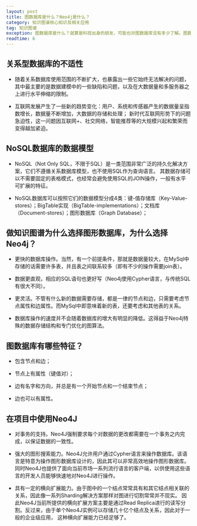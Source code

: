 ```yaml
---
layout: post
title: 图数据库是什么？Neo4j是什么？
category: 知识图谱核心知识及相关应用
tag: 知识图谱
exception: 图数据库是什么？就算是科班出身的朋友，可能也对图数据库没有多少了解。图数据库是基于图论实现的一种新型的NoSQL数据库。
readtime: 6
---
```


## 关系型数据库的不适性
* 随着关系数据库使用范围的不断扩大，也暴露出一些它始终无法解决的问题，其中最主要的是数据建模中的一些缺陷和问题，以及在大数据量和多服务器之上进行水平伸缩的限制。

* 互联网发展产生了一些新的趋势变化：用户、系统和传感器产生的数据量呈指数增长，数据量不断增加，大数据的存储和处理；
新时代互联网形势下的问题急迫性，这一问题因互联网+、社交网络，智能推荐等的大规模兴起和繁荣而变得越加紧迫。

## NoSQL数据库的数据模型
* NoSQL（Not Only SQL，不限于SQL）是一类范围非常广泛的持久化解决方案，它们不遵循关系数据库模型，也不使用SQL作为查询语言。
其数据存储可以不需要固定的表格模式，也经常会避免使用SQL的JOIN操作，一般有水平可扩展的特征。

* NoSQL数据库可以按照它们的数据模型分成4类：键-值存储库（Key-Value-stores）；BigTable实现（BigTable-implementations）；文档库（Document-stores）；图形数据库（Graph Database）；

## 做知识图谱为什么选择图形数据库，为什么选择Neo4j？
* 更快的数据库操作。当然，有一个前提条件，那就是数据量较大，在MySql中存储的话需要许多表，并且表之间联系较多（即有不少的操作需要join表）。

* 数据更直观，相应的SQL语句也更好写（Neo4j使用Cypher语言，与传统SQL有很大不同）。

* 更灵活。不管有什么新的数据需要存储，都是一律的节点和边，只需要考虑节点属性和边属性。而MySql中即意味着新的表，还要考虑和其他表的关系。

* 数据库操作的速度并不会随着数据库的增大有明显的降低。这得益于Neo4j特殊的数据存储结构和专门优化的图算法。

## 图数据库有哪些特征？
* 包含节点和边；

* 节点上有属性（键值对）；

* 边有名字和方向，并总是有一个开始节点和一个结束节点；

* 边也可以有属性。

## 在项目中使用Neo4J
* 对事务的支持。Neo4J强制要求每个对数据的更改都需要在一个事务之内完成，以保证数据的一致性。

* 强大的图形搜索能力。Neo4J允许用户通过Cypher语言来操作数据库。该语言是特意为操作图形数据库设计的，因此其可以非常高效地操作图形数据库。
同时Neo4J也提供了面向当前市场一系列流行语言的客户端，以供使用这些语言的开发人员能够快速地对Neo4J进行操作。

* 具有一定的横向扩展能力。由于图中的一个结点常常具有和其它结点相关联的关系，因此像一系列Sharding解决方案那样对图进行切割常常并不现实。
因此Neo4J当前所提供的横向扩展方案主要是通过Read Replica进行的读写分割。反过来，由于单个Neo4J实例可以存储几十亿个结点及关系，因此对于一般的企业级应用，
这种横向扩展能力已经足够了。


